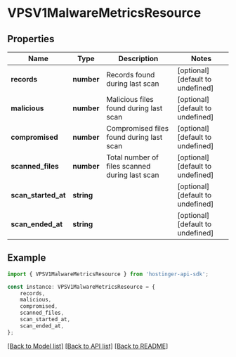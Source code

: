 # VPSV1MalwareMetricsResource


## Properties

Name | Type | Description | Notes
------------ | ------------- | ------------- | -------------
**records** | **number** | Records found during last scan | [optional] [default to undefined]
**malicious** | **number** | Malicious files found during last scan | [optional] [default to undefined]
**compromised** | **number** | Compromised files found during last scan | [optional] [default to undefined]
**scanned_files** | **number** | Total number of files scanned during last scan | [optional] [default to undefined]
**scan_started_at** | **string** |  | [optional] [default to undefined]
**scan_ended_at** | **string** |  | [optional] [default to undefined]

## Example

```typescript
import { VPSV1MalwareMetricsResource } from 'hostinger-api-sdk';

const instance: VPSV1MalwareMetricsResource = {
    records,
    malicious,
    compromised,
    scanned_files,
    scan_started_at,
    scan_ended_at,
};
```

[[Back to Model list]](../README.md#documentation-for-models) [[Back to API list]](../README.md#documentation-for-api-endpoints) [[Back to README]](../README.md)
